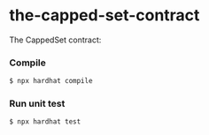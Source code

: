 # the-capped-set-contract

The CappedSet contract:

### Compile

```sh
$ npx hardhat compile
```

### Run unit test

```sh
$ npx hardhat test
```
